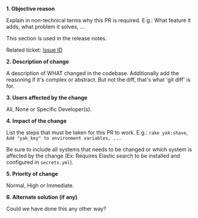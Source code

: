 **1. Objective reason**

Explain in non-technical terms why this PR is required.
E.g.: What feature it adds, what problem it solves, ...

This section is used in the release notes.

Related ticket: [Issue ID](https://git.omise.co/omise/omise-interfaces/issues/ID)

**2. Description of change**

A description of WHAT changed in the codebase. Additionally add the reasoning if it's complex or abstract. But not the diff, that's what 'git diff' is for. 

**3. Users affected by the change**

All, None or Specific Developer(s).

**4. Impact of the change**

List the steps that must be taken for this PR to work.
E.g.: `rake yak:shave`, `Add "yak_key" to environment variables, ...`

Be sure to include all systems that needs to be changed or which system is affected by
the change (Ex: Requires Elastic search to be installed and configured in `secrets.yml`).

**5. Priority of change**

Normal, High or Immediate.

**6. Alternate solution (if any)**

Could we have done this any other way?
